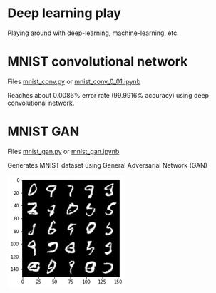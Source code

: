 # Deep learning play
Playing around with deep-learning, machine-learning, etc.

# MNIST convolutional network

Files [mnist_conv.py](mnist_conv.py) or [mnist_conv_0_01.ipynb](mnist_conv_0_01.ipynb)

Reaches about 0.0086% error rate (99.9916% accuracy) using deep convolutional network.

# MNIST GAN

Files [mnist_gan.py](mnist_gan.py) or [mnist_gan.ipynb](mnist_gan.ipynb)

Generates MNIST dataset using General Adversarial Network (GAN)

![image](images/mnist_gan_out.png)
